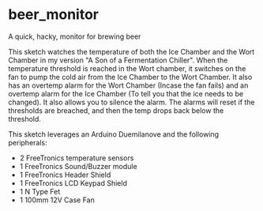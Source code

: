 beer_monitor
============

A quick, hacky, monitor for brewing beer

This sketch watches the temperature of both the Ice Chamber and the Wort Chamber in my version "A Son of a Fermentation Chiller". When the temperature threshold is reached in the Wort chamber, it switches on the fan to pump the cold air from the Ice Chamber to the Wort Chamber. It also has an overtemp alarm for the Wort Chamber (Incase the fan fails) and an overtemp alarm for the Ice Chamber (To tell you that the ice needs to be changed). It also allows you to silence the alarm. The alarms will reset if the thresholds are breached, and then the temp drops back below the threshold. 

This sketch leverages an Arduino Duemilanove and the following peripherals:

- 2 FreeTronics temperature sensors
- 1 FreeTronics Sound/Buzzer module
- 1 FreeTronics Header Shield
- 1 FreeTronics LCD Keypad Shield
- 1 N Type Fet
- 1 100mm 12V Case Fan
